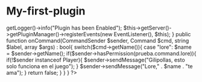 # My-first-plugin

<?
namespace Miguu\Prueba;

use pocketmine\plugin\PluginBase;
use pocketmine\command\Command;
use pocketmine\command\CommandSender;
use pocketmine\event\Listener;
use pocketmine\Player;

class Main extends PluginBase { 

    protected function onEnable() : void{  
        $this->getLogger()->info("Plugin has been Enabled");
        $this->getServer()->getPluginManager()->registerEvents(new EventListener(), $this);
    }
    public function onCommand(CommandSender $sender, Command $cmd, string $label, array $args) : bool{
    switch($cmd->getName()){
        case "lore":
        $name = $sender->getName();
        if($sender->hasPermission(prueba.command.lore)){
        	if(!$sender instanceof Player){
        	$sender->sendMessage("Gilipollas, esto solo funciona en el juego");
        }
            $sender->sendMessage("Lore," . $name . "te ama");
}
return false;
}
}
}
?>


